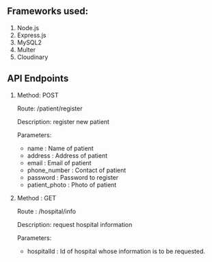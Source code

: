 <h2>Frameworks used:</h2>
<ol>
  <li>Node.js</li>
  <li>Express.js</li>
  <li>MySQL2</li>
  <li>Multer</li>
  <li>Cloudinary</li>
</ol>

<h2>API Endpoints</h2>
<ol>
  <li>
    <p>Method: POST</p>
    <p>Route: /patient/register</p>
    <p>Description: register new patient
    <p>Parameters: </p>
    <ul>
      <li>name : Name of patient</li>
      <li>address : Address of patient</li>
      <li>email : Email of patient</li>
      <li>phone_number : Contact of patient</li>
      <li>password : Password to register </li>
      <li>patient_photo : Photo of patient</li>
    </ul>
  </li>

  <li>
    <p>Method : GET</p>
    <p>Route : /hospital/info</p>
    <p>Description: request hospital information</p>
    <p>Parameters: </p>
    <ul>
      <li>hospitalId : Id of hospital whose information is to be requested.</li>
    </ul>
  </li>
</ol>
